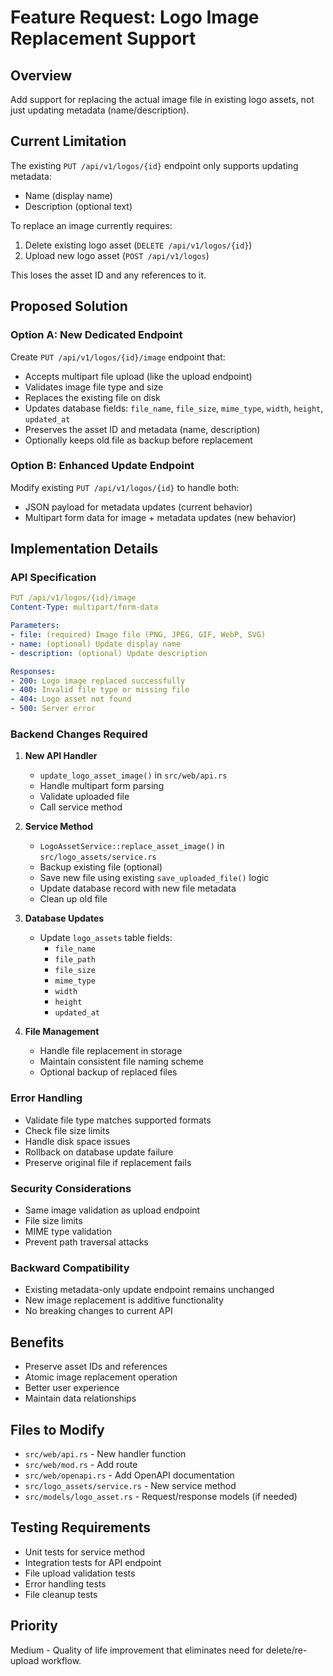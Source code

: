 # Feature Request: Logo Image Replacement Support

## Overview
Add support for replacing the actual image file in existing logo assets, not just updating metadata (name/description).

## Current Limitation
The existing `PUT /api/v1/logos/{id}` endpoint only supports updating metadata:
- Name (display name)
- Description (optional text)

To replace an image currently requires:
1. Delete existing logo asset (`DELETE /api/v1/logos/{id}`)
2. Upload new logo asset (`POST /api/v1/logos`)

This loses the asset ID and any references to it.

## Proposed Solution

### Option A: New Dedicated Endpoint
Create `PUT /api/v1/logos/{id}/image` endpoint that:
- Accepts multipart file upload (like the upload endpoint)
- Validates image file type and size
- Replaces the existing file on disk
- Updates database fields: `file_name`, `file_size`, `mime_type`, `width`, `height`, `updated_at`
- Preserves the asset ID and metadata (name, description)
- Optionally keeps old file as backup before replacement

### Option B: Enhanced Update Endpoint
Modify existing `PUT /api/v1/logos/{id}` to handle both:
- JSON payload for metadata updates (current behavior)
- Multipart form data for image + metadata updates (new behavior)

## Implementation Details

### API Specification
```yaml
PUT /api/v1/logos/{id}/image
Content-Type: multipart/form-data

Parameters:
- file: (required) Image file (PNG, JPEG, GIF, WebP, SVG)
- name: (optional) Update display name
- description: (optional) Update description

Responses:
- 200: Logo image replaced successfully
- 400: Invalid file type or missing file
- 404: Logo asset not found
- 500: Server error
```

### Backend Changes Required

1. **New API Handler**
   - `update_logo_asset_image()` in `src/web/api.rs`
   - Handle multipart form parsing
   - Validate uploaded file
   - Call service method

2. **Service Method**
   - `LogoAssetService::replace_asset_image()` in `src/logo_assets/service.rs`
   - Backup existing file (optional)
   - Save new file using existing `save_uploaded_file()` logic
   - Update database record with new file metadata
   - Clean up old file

3. **Database Updates**
   - Update `logo_assets` table fields:
     - `file_name`
     - `file_path` 
     - `file_size`
     - `mime_type`
     - `width`
     - `height`
     - `updated_at`

4. **File Management**
   - Handle file replacement in storage
   - Maintain consistent file naming scheme
   - Optional backup of replaced files

### Error Handling
- Validate file type matches supported formats
- Check file size limits
- Handle disk space issues
- Rollback on database update failure
- Preserve original file if replacement fails

### Security Considerations
- Same image validation as upload endpoint
- File size limits
- MIME type validation
- Prevent path traversal attacks

### Backward Compatibility
- Existing metadata-only update endpoint remains unchanged
- New image replacement is additive functionality
- No breaking changes to current API

## Benefits
- Preserve asset IDs and references
- Atomic image replacement operation
- Better user experience
- Maintain data relationships

## Files to Modify
- `src/web/api.rs` - New handler function
- `src/web/mod.rs` - Add route
- `src/web/openapi.rs` - Add OpenAPI documentation
- `src/logo_assets/service.rs` - New service method
- `src/models/logo_asset.rs` - Request/response models (if needed)

## Testing Requirements
- Unit tests for service method
- Integration tests for API endpoint
- File upload validation tests
- Error handling tests
- File cleanup tests

## Priority
Medium - Quality of life improvement that eliminates need for delete/re-upload workflow.